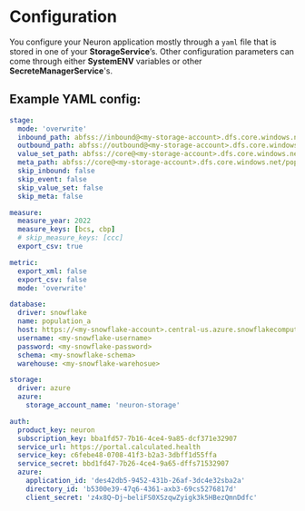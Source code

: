 # Configuration

You configure your Neuron application mostly through a `yaml` file that is stored in one of your **StorageService**’s.  Other configuration parameters can come through either **SystemENV** variables or other **SecreteManagerService**'s.

## Example YAML config:

```yaml
stage:
  mode: 'overwrite'
  inbound_path: abfss://inbound@<my-storage-account>.dfs.core.windows.net/population_a
  outbound_path: abfss://outbound@<my-storage-account>.dfs.core.windows.net/population_a
  value_set_path: abfss://core@<my-storage-account>.dfs.core.windows.net/population_a/value_set
  meta_path: abfss://core@<my-storage-account>.dfs.core.windows.net/population_a/meta
  skip_inbound: false
  skip_event: false
  skip_value_set: false
  skip_meta: false

measure:
  measure_year: 2022
  measure_keys: [bcs, cbp]
  # skip_measure_keys: [ccc]
  export_csv: true

metric:
  export_xml: false
  export_csv: false
  mode: 'overwrite'

database:
  driver: snowflake
  name: population_a
  host: https://<my-snowflake-account>.central-us.azure.snowflakecomputing.com
  username: <my-snowflake-username>
  password: <my-snowflake-password>
  schema: <my-snowflake-schema>
  warehouse: <my-snowflake-warehosue>

storage:
  driver: azure
  azure:
    storage_account_name: 'neuron-storage'

auth:
  product_key: neuron
  subscription_key: bba1fd57-7b16-4ce4-9a85-dcf371e32907
  service_url: https://portal.calculated.health
  service_key: c6febe48-0708-41f3-b2a3-3dbff1d55ffa
  service_secret: bbd1fd47-7b26-4ce4-9a65-dffs71532907
  azure:
    application_id: 'des42db5-9452-431b-26af-3dc4e32sba2a'
    directory_id: 'b5300e39-47q6-4361-axb3-69cs5276817d'
    client_secret: 'z4x8Q~Dj~beliFS0XSzqwZyigk3k5HBezQmnDdfc'
```
